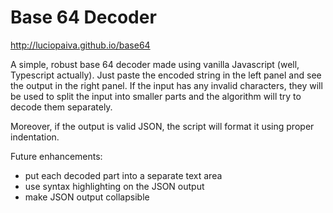 # Base 64 Decoder

http://luciopaiva.github.io/base64

A simple, robust base 64 decoder made using vanilla Javascript (well, Typescript actually). Just paste the encoded
string in the left panel and see the output in the right panel. If the input has any invalid characters, they will be
used to split the input into smaller parts and the algorithm will try to decode them separately.

Moreover, if the output is valid JSON, the script will format it using proper indentation.

Future enhancements:

- put each decoded part into a separate text area
- use syntax highlighting on the JSON output
- make JSON output collapsible
